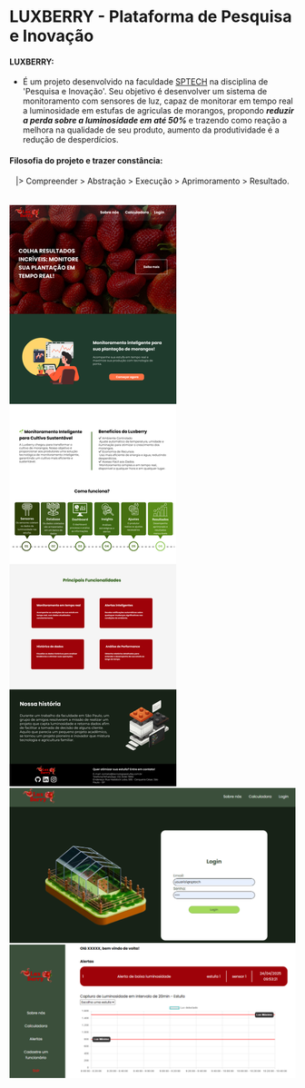 # LUXBERRY - Plataforma de Pesquisa e Inovação

#### LUXBERRY:

- É um projeto desenvolvido na faculdade [SPTECH](https://www.sptech.school/) na disciplina de 'Pesquisa e Inovação'. Seu objetivo é desenvolver um sistema de monitoramento com
  sensores de luz, capaz de monitorar em tempo real a luminosidade em estufas de agriculas de morangos, propondo <b><i>reduzir a perda sobre a luminosidade em até 50%</i></b> e trazendo como reação a melhora na qualidade de seu produto, aumento da produtividade é a redução de desperdícios.

#### Filosofia do projeto e trazer constância:

<center>
|> Compreender
>    Abstração
>       Execução
>         Aprimoramento
>           Resultado.
</center>
<br><br>
<div>
<img src="/Documentação/Algoritmo - Prototipação WebSite/Pr.WebSite/Home.png">

<div>
<img src="/Documentação/Algoritmo - Prototipação WebSite/Pr.WebSite/login_img.png">
<div>
<img src="/Documentação/Algoritmo - Prototipação WebSite/Pr.WebSite/dashboard_img.png">
</div>
</div>
</div>
